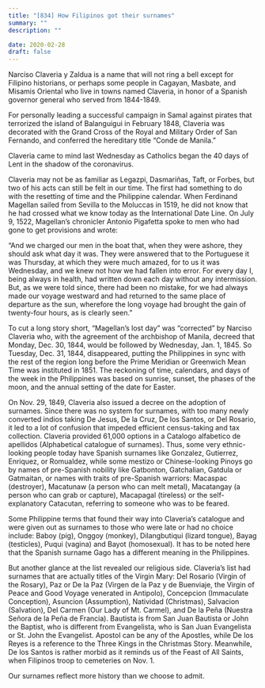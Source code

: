 ```yaml
---
title: "[834] How Filipinos got their surnames"
summary: ""
description: ""

date: 2020-02-28
draft: false
---
```



Narciso Claveria y Zaldua is a name that will not ring a bell except for Filipino historians, or perhaps some people in Cagayan, Masbate, and Misamis Oriental who live in towns named Claveria, in honor of a Spanish governor general who served from 1844-1849.

For personally leading a successful campaign in Samal against pirates that terrorized the island of Balanguigui in February 1848, Claveria was decorated with the Grand Cross of the Royal and Military Order of San Fernando, and conferred the hereditary title “Conde de Manila.”

Claveria came to mind last Wednesday as Catholics began the 40 days of Lent in the shadow of the coronavirus.

Claveria may not be as familiar as Legazpi, Dasmariñas, Taft, or Forbes, but two of his acts can still be felt in our time. The first had something to do with the resetting of time and the Philippine calendar. When Ferdinand Magellan sailed from Sevilla to the Moluccas in 1519, he did not know that he had crossed what we know today as the International Date Line. On July 9, 1522, Magellan’s chronicler Antonio Pigafetta spoke to men who had gone to get provisions and wrote:

“And we charged our men in the boat that, when they were ashore, they should ask what day it was. They were answered that to the Portuguese it was Thursday, at which they were much amazed, for to us it was Wednesday, and we knew not how we had fallen into error. For every day I, being always in health, had written down each day without any intermission. But, as we were told since, there had been no mistake, for we had always made our voyage westward and had returned to the same place of departure as the sun, wherefore the long voyage had brought the gain of twenty-four hours, as is clearly seen.”

To cut a long story short, “Magellan’s lost day” was “corrected” by Narciso Claveria who, with the agreement of the archbishop of Manila, decreed that Monday, Dec. 30, 1844, would be followed by Wednesday, Jan. 1, 1845. So Tuesday, Dec. 31, 1844, disappeared, putting the Philippines in sync with the rest of the region long before the Prime Meridian or Greenwich Mean Time was instituted in 1851. The reckoning of time, calendars, and days of the week in the Philippines was based on sunrise, sunset, the phases of the moon, and the annual setting of the date for Easter.

On Nov. 29, 1849, Claveria also issued a decree on the adoption of surnames. Since there was no system for surnames, with too many newly converted indios taking De Jesus, De la Cruz, De los Santos, or Del Rosario, it led to a lot of confusion that impeded efficient census-taking and tax collection. Claveria provided 61,000 options in a Catalogo alfabetico de apellidos (Alphabetical catalogue of surnames). Thus, some very ethnic-looking people today have Spanish surnames like Gonzalez, Gutierrez, Enriquez, or Romualdez, while some mestizo or Chinese-looking Pinoys go by names of pre-Spanish nobility like Gatbonton, Gatchalian, Gatdula or Gatmaitan, or names with traits of pre-Spanish warriors: Macaspac (destroyer), Macatunaw (a person who can melt metal), Macatangay (a person who can grab or capture), Macapagal (tireless) or the self-explanatory Catacutan, referring to someone who was to be feared.

Some Philippine terms that found their way into Claveria’s catalogue and were given out as surnames to those who were late or had no choice include: Baboy (pig), Onggoy (monkey), Dilangbutiqui (lizard tongue), Bayag (testicles), Puqui (vagina) and Bayot (homosexual). It has to be noted here that the Spanish surname Gago has a different meaning in the Philippines.

But another glance at the list revealed our religious side. Claveria’s list had surnames that are actually titles of the Virgin Mary: Del Rosario (Virgin of the Rosary), Paz or De la Paz (Virgen de la Paz y de Buenviaje, the Virgin of Peace and Good Voyage venerated in Antipolo), Concepcion (Immaculate Conception), Asuncion (Assumption), Natividad (Christmas), Salvacion (Salvation), Del Carmen (Our Lady of Mt. Carmel), and De la Peña (Nuestra Señora de la Peña de Francia). Bautista is from San Juan Bautista or John the Baptist, who is different from Evangelista, who is San Juan Evangelista or St. John the Evangelist. Apostol can be any of the Apostles, while De los Reyes is a reference to the Three Kings in the Christmas Story. Meanwhile, De los Santos is rather morbid as it reminds us of the Feast of All Saints, when Filipinos troop to cemeteries on Nov. 1.

Our surnames reflect more history than we choose to admit.
